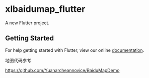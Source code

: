 # xlbaidumap_flutter

A new Flutter project.

## Getting Started

For help getting started with Flutter, view our online
[documentation](http://flutter.io/).

地图代码参考

https://github.com/Yuanarcheannovice/BaiduMapDemo
